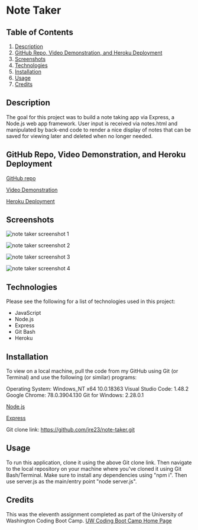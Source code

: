 # Note Taker

## Table of Contents

1. [Description](#Description)
2. [GitHub Repo, Video Demonstration, and Heroku Deployment](#GitHub-Repo-Video-Demonstration-and-Heroku-Deployment)
3. [Screenshots](#Screenshots)
4. [Technologies](#Technologies)
5. [Installation](#Installation)
6. [Usage](#Usage)
7. [Credits](#Credits)

## Description

The goal for this project was to build a note taking app via Express, a Node.js web app framework. User input is received via notes.html and manipulated by back-end code to render a nice display of notes that can be saved for viewing later and deleted when no longer needed.

## GitHub Repo, Video Demonstration, and Heroku Deployment

[GitHub repo](https://github.com/jre23/note-taker)

[Video Demonstration](https://drive.google.com/file/d/1WxTAeAdV51PRuhZfAiFfALiKs6IV7zoE/view)

[Heroku Deployment]()

## Screenshots

![note taker screenshot 1](https://user-images.githubusercontent.com/69170823/99466746-ca3a9b80-28f1-11eb-8af5-5d968ab76e36.png)

![note taker screenshot 2](https://user-images.githubusercontent.com/69170823/99466842-f48c5900-28f1-11eb-8f3b-f259e8bff22c.png)

![note taker screenshot 3](https://user-images.githubusercontent.com/69170823/99466894-0cfc7380-28f2-11eb-8e19-4457d4f4e918.png)

![note taker screenshot 4](https://user-images.githubusercontent.com/69170823/99466951-2c939c00-28f2-11eb-94c6-a4b975a12073.png)

## Technologies

Please see the following for a list of technologies used in this project:

* JavaScript
* Node.js
* Express
* Git Bash
* Heroku

## Installation

To view on a local machine, pull the code from my GitHub using Git (or Terminal) and use the following (or similar) programs:

Operating System: Windows_NT x64 10.0.18363
Visual Studio Code: 1.48.2
Google Chrome: 78.0.3904.130
Git for Windows: 2.28.0.1

[Node.js](https://nodejs.org/en/)

[Express](https://expressjs.com/)

Git clone link: https://github.com/jre23/note-taker.git

## Usage

To run this application, clone it using the above Git clone link. Then navigate to the local repository on your machine where you've cloned it using Git Bash/Terminal. Make sure to install any dependencies using "npm i". Then use server.js as the main/entry point "node server.js".

## Credits

This was the eleventh assignment completed as part of the University of Washington Coding Boot Camp. [UW Coding Boot Camp Home Page](https://bootcamp.uw.edu/coding/)